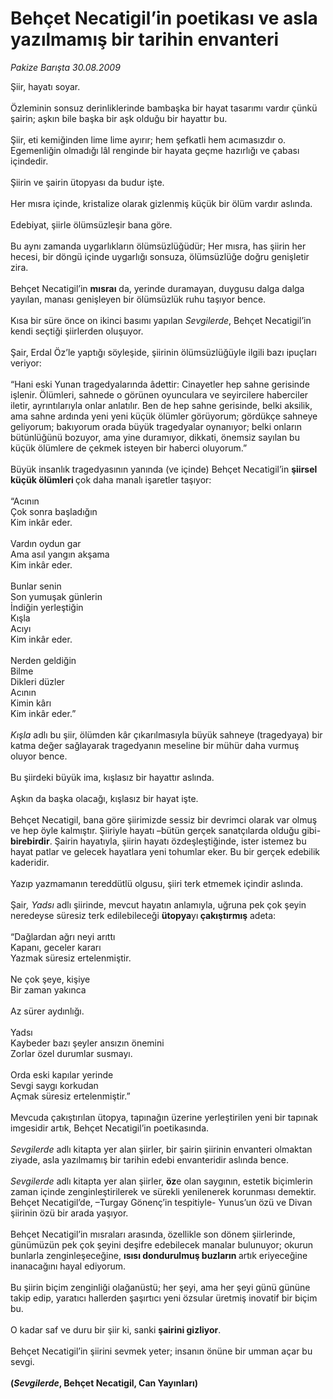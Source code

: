 # Behçet Necatigil’in poetikası ve asla yazılmamış bir tarihin envanteri

*Pakize Barışta 30.08.2009*

<div class="taraf_structure_2col_1zq">
<div class="margen_n">



 <p>Şiir, hayatı soyar. <br/><br/>Özleminin sonsuz derinliklerinde bambaşka bir hayat tasarımı vardır çünkü şairin; aşkın bile başka bir aşk olduğu bir hayattır bu. <br/><br/>Şiir, eti kemiğinden lime lime ayırır; hem şefkatli hem acımasızdır o. Egemenliğin olmadığı lâl renginde bir hayata geçme hazırlığı ve çabası içindedir. <br/><br/>Şiirin ve şairin ütopyası da budur işte. <br/><br/>Her mısra içinde, kristalize olarak gizlenmiş küçük bir ölüm vardır aslında. <br/><br/>Edebiyat, şiirle ölümsüzleşir bana göre. <br/><br/>Bu aynı zamanda uygarlıkların ölümsüzlüğüdür; Her mısra, has şiirin her hecesi, bir döngü içinde uygarlığı sonsuza, ölümsüzlüğe doğru genişletir zira. <br/><br/>Behçet Necatigil’in <b>mısraı</b> da, yerinde duramayan, duygusu dalga dalga yayılan, manası genişleyen bir ölümsüzlük ruhu taşıyor bence. <br/><br/>Kısa bir süre önce on ikinci basımı yapılan <i>Sevgilerde</i>, Behçet Necatigil’in kendi seçtiği şiirlerden oluşuyor. <br/><br/>Şair, Erdal Öz’le yaptığı söyleşide, şiirinin ölümsüzlüğüyle ilgili bazı ipuçları veriyor: <br/><br/>“Hani eski Yunan tragedyalarında âdettir: Cinayetler hep sahne gerisinde işlenir. Ölümleri, sahnede o görünen oyunculara ve seyircilere haberciler iletir, ayrıntılarıyla onlar anlatılır. Ben de hep sahne gerisinde, belki aksilik, ama sahne ardında yeni yeni küçük ölümler görüyorum; gördükçe sahneye geliyorum; bakıyorum orada büyük tragedyalar oynanıyor; belki onların bütünlüğünü bozuyor, ama yine duramıyor, dikkati, önemsiz sayılan bu küçük ölümlere de çekmek isteyen bir haberci oluyorum.” <br/><br/>Büyük insanlık tragedyasının yanında (ve içinde) Behçet Necatigil’in <b>şiirsel küçük ölümleri </b>çok daha manalı işaretler taşıyor: <br/><br/>“Acının<br/>Çok sonra başladığın<br/>Kim inkâr eder.<br/><br/>Vardın oydun gar<br/>Ama asıl yangın akşama <br/>Kim inkâr eder. <br/><br/>Bunlar senin <br/>Son yumuşak günlerin <br/>İndiğin yerleştiğin <br/>Kışla <br/>Acıyı <br/>Kim inkâr eder. <br/><br/>Nerden geldiğin <br/>Bilme <br/>Dikleri düzler <br/>Acının <br/>Kimin kârı <br/>Kim inkâr eder.”<i> <br/><br/>Kışla</i> adlı bu şiir, ölümden kâr çıkarılmasıyla büyük sahneye (tragedyaya) bir katma değer sağlayarak tragedyanın meseline bir mühür daha vurmuş oluyor bence. <br/><br/>Bu şiirdeki büyük ima, kışlasız bir hayattır aslında. <br/><br/>Aşkın da başka olacağı, kışlasız bir hayat işte. <br/><br/>Behçet Necatigil, bana göre şiirimizde sessiz bir devrimci olarak var olmuş ve hep öyle kalmıştır. Şiiriyle hayatı –bütün gerçek sanatçılarda olduğu gibi- <b>birebirdir</b>. Şairin hayatıyla, şiirin hayatı özdeşleştiğinde, ister istemez bu hayat patlar ve gelecek hayatlara yeni tohumlar eker. Bu bir gerçek edebilik kaderidir. <br/><br/>Yazıp yazmamanın tereddütlü olgusu, şiiri terk etmemek içindir aslında. <br/><br/>Şair<i>, Yadsı</i> adlı şiirinde, mevcut hayatın anlamıyla, uğruna pek çok şeyin neredeyse süresiz terk edilebileceği <b>ütopya</b>yı<b> çakıştırmış</b> adeta: <br/><br/>“Dağlardan ağrı neyi arıttı <br/>Kapanı, geceler kararı <br/>Yazmak süresiz ertelenmiştir. <br/><br/>Ne çok şeye, kişiye <br/>Bir zaman yakınca <br/><br/>Az sürer aydınlığı. <br/><br/>Yadsı <br/>Kaybeder bazı şeyler ansızın önemini <br/>Zorlar özel durumlar susmayı. <br/><br/>Orda eski kapılar yerinde <br/>Sevgi saygı korkudan <br/>Açmak süresiz ertelenmiştir.” <br/><br/>Mevcuda çakıştırılan ütopya, tapınağın üzerine yerleştirilen yeni bir tapınak imgesidir artık, Behçet Necatigil’in poetikasında.<i> <br/><br/>Sevgilerde</i> adlı kitapta yer alan şiirler, bir şairin şiirinin envanteri olmaktan ziyade, asla yazılmamış bir tarihin edebi envanteridir aslında bence.<i> <br/><br/>Sevgilerde </i>adlı kitapta yer alan şiirler, <b>öz</b>e olan saygının, estetik biçimlerin zaman içinde zenginleştirilerek ve sürekli yenilenerek korunması demektir. Behçet Necatigil’de, –Turgay Gönenç’in tespitiyle- Yunus’un özü ve Divan şiirinin özü bir arada yaşıyor. <br/><br/>Behçet Necatigil’in mısraları arasında,<b> </b>özellikle son dönem şiirlerinde, günümüzün pek çok şeyini deşifre edebilecek manalar bulunuyor; okurun bunlarla zenginleşeceğine, <b>ısısı dondurulmuş buzların </b>artık eriyeceğine inanacağını hayal ediyorum. <br/><br/>Bu şiirin biçim zenginliği olağanüstü; her şeyi, ama her şeyi günü gününe takip edip, yaratıcı hallerden şaşırtıcı yeni özsular üretmiş inovatif bir biçim bu. <br/><br/>O kadar saf ve duru bir şiir ki, sanki <b>şairini gizliyor</b>. <br/><br/>Behçet Necatigil’in şiirini sevmek yeter; insanın önüne bir umman açar bu sevgi. <b><br/><br/>(<i>Sevgilerde</i>, Behçet Necatigil, Can Yayınları)</b></p>
<br/>
<br/>
<br/>



<br/>


<div id="taraf_not">
</div>

</div>


</div>
